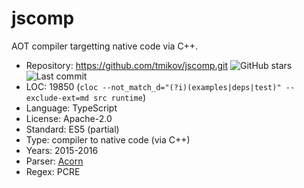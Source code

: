 # jscomp

AOT compiler targetting native code via C++.

* Repository: https://github.com/tmikov/jscomp.git <img src="https://img.shields.io/github/stars/tmikov/jscomp?label=&style=flat-square" alt="GitHub stars" title="GitHub stars"><img src="https://img.shields.io/github/last-commit/tmikov/jscomp?label=&style=flat-square" alt="Last commit" title="Last commit">
* LOC:        19850 (`cloc --not_match_d="(?i)(examples|deps|test)" --exclude-ext=md src runtime`)
* Language:   TypeScript
* License:    Apache-2.0
* Standard:   ES5 (partial)
* Type:       compiler to native code (via C++)
* Years:      2015-2016
* Parser:     [Acorn](acorn.md)
* Regex:      PCRE

